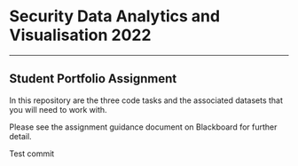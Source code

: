 # Security Data Analytics and Visualisation 2022
---
## Student Portfolio Assignment

In this repository are the three code tasks and the associated datasets that you will need to work with.

Please see the assignment guidance document on Blackboard for further detail.

Test commit